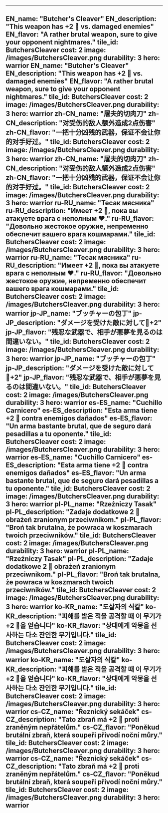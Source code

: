 ---

EN_name: "Butcher's Cleaver"
EN_description: "This weapon has +2 🔸 vs. damaged enemies"
EN_flavor: "A rather brutal weapon, sure to give your opponent nightmares."
tile_id: ButchersCleaver
cost: 2
image: /images/ButchersCleaver.png
durability: 3
hero: warrior
EN_name: "Butcher's Cleaver"
EN_description: "This weapon has +2 🔸 vs. damaged enemies"
EN_flavor: "A rather brutal weapon, sure to give your opponent nightmares."
tile_id: ButchersCleaver
cost: 2
image: /images/ButchersCleaver.png
durability: 3
hero: warrior
zh-CN_name: "屠夫的切肉刀"
zh-CN_description: "对受伤的敌人额外造成2点伤害"
zh-CN_flavor: "一把十分凶残的武器，保证不会让你的对手好过。"
tile_id: ButchersCleaver
cost: 2
image: /images/ButchersCleaver.png
durability: 3
hero: warrior
zh-CN_name: "屠夫的切肉刀"
zh-CN_description: "对受伤的敌人额外造成2点伤害"
zh-CN_flavor: "一把十分凶残的武器，保证不会让你的对手好过。"
tile_id: ButchersCleaver
cost: 2
image: /images/ButchersCleaver.png
durability: 3
hero: warrior
ru-RU_name: "Тесак мясника"
ru-RU_description: "Имеет +2 🔸, пока вы атакуете врага с неполным ❤️."
ru-RU_flavor: "Довольно жестокое оружие, непременно обеспечит вашего врага кошмарами."
tile_id: ButchersCleaver
cost: 2
image: /images/ButchersCleaver.png
durability: 3
hero: warrior
ru-RU_name: "Тесак мясника"
ru-RU_description: "Имеет +2 🔸, пока вы атакуете врага с неполным ❤️."
ru-RU_flavor: "Довольно жестокое оружие, непременно обеспечит вашего врага кошмарами."
tile_id: ButchersCleaver
cost: 2
image: /images/ButchersCleaver.png
durability: 3
hero: warrior
jp-JP_name: "ブッチャーの包丁"
jp-JP_description: "ダメージを受けた敵に対して🔸+2"
jp-JP_flavor: "残忍な武器で、相手が悪夢を見るのは間違いない。"
tile_id: ButchersCleaver
cost: 2
image: /images/ButchersCleaver.png
durability: 3
hero: warrior
jp-JP_name: "ブッチャーの包丁"
jp-JP_description: "ダメージを受けた敵に対して🔸+2"
jp-JP_flavor: "残忍な武器で、相手が悪夢を見るのは間違いない。"
tile_id: ButchersCleaver
cost: 2
image: /images/ButchersCleaver.png
durability: 3
hero: warrior
es-ES_name: "Cuchillo Carnicero"
es-ES_description: "Esta arma tiene +2 🔸 contra enemigos dañados"
es-ES_flavor: "Un arma bastante brutal, que de seguro dará pesadillas a tu oponente."
tile_id: ButchersCleaver
cost: 2
image: /images/ButchersCleaver.png
durability: 3
hero: warrior
es-ES_name: "Cuchillo Carnicero"
es-ES_description: "Esta arma tiene +2 🔸 contra enemigos dañados"
es-ES_flavor: "Un arma bastante brutal, que de seguro dará pesadillas a tu oponente."
tile_id: ButchersCleaver
cost: 2
image: /images/ButchersCleaver.png
durability: 3
hero: warrior
pl-PL_name: "Rzeźniczy Tasak"
pl-PL_description: "Zadaje dodatkowe 2 🔸 obrażeń zranionym przeciwnikom."
pl-PL_flavor: "Broń tak brutalna, że powraca w koszmarach twoich przeciwników."
tile_id: ButchersCleaver
cost: 2
image: /images/ButchersCleaver.png
durability: 3
hero: warrior
pl-PL_name: "Rzeźniczy Tasak"
pl-PL_description: "Zadaje dodatkowe 2 🔸 obrażeń zranionym przeciwnikom."
pl-PL_flavor: "Broń tak brutalna, że powraca w koszmarach twoich przeciwników."
tile_id: ButchersCleaver
cost: 2
image: /images/ButchersCleaver.png
durability: 3
hero: warrior
ko-KR_name: "도살자의 식칼"
ko-KR_description: "피해를 받은 적을 공격할 때 이 무기가 +2 🔸을 얻습니다"
ko-KR_flavor: "상대에게 악몽을 선사하는 다소 잔인한 무기입니다."
tile_id: ButchersCleaver
cost: 2
image: /images/ButchersCleaver.png
durability: 3
hero: warrior
ko-KR_name: "도살자의 식칼"
ko-KR_description: "피해를 받은 적을 공격할 때 이 무기가 +2 🔸을 얻습니다"
ko-KR_flavor: "상대에게 악몽을 선사하는 다소 잔인한 무기입니다."
tile_id: ButchersCleaver
cost: 2
image: /images/ButchersCleaver.png
durability: 3
hero: warrior
cs-CZ_name: "Řeznický sekáček"
cs-CZ_description: "Tato zbraň má +2 🔸 proti zraněným nepřátelům."
cs-CZ_flavor: "Poněkud brutální zbraň, která soupeři přivodí noční můry."
tile_id: ButchersCleaver
cost: 2
image: /images/ButchersCleaver.png
durability: 3
hero: warrior
cs-CZ_name: "Řeznický sekáček"
cs-CZ_description: "Tato zbraň má +2 🔸 proti zraněným nepřátelům."
cs-CZ_flavor: "Poněkud brutální zbraň, která soupeři přivodí noční můry."
tile_id: ButchersCleaver
cost: 2
image: /images/ButchersCleaver.png
durability: 3
hero: warrior
---